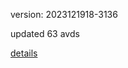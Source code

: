 version: 2023121918-3136

updated 63 avds

[details](https://github.com/0x74f917491bfa7ebfa379/ali_avd_db/blob/master/change_log/2023/12/19/18/3136.txt)